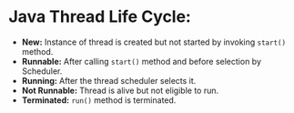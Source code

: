 # Java Thread Life Cycle:

- **New:** Instance of thread is created but not started by invoking `start()` method.
- **Runnable:** After calling `start()` method and before selection by Scheduler.
- **Running:** After the thread scheduler selects it.
- **Not Runnable:** Thread is alive but not eligible to run.
- **Terminated:** `run()` method is terminated.
